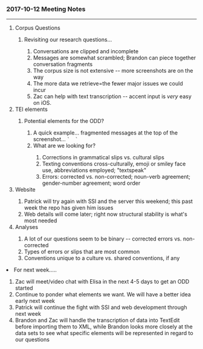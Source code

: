 <h3>2017-10-12 Meeting Notes</h3>
<hr/>

<ol>
   <li>Corpus Questions</li>
     <ol><li>Revisiting our research questions...</li>
     <ol><li>Conversations are clipped and incomplete</li>
     <li>Messages are somewhat scrambled; Brandon can piece together conversation fragments</li>
     <li>The corpus size is not extensive -- more screenshots are on the way</li>
     <li>The more data we retrieve=the fewer major issues we could incur</li>
     <li>Zac can help with text transcription -- accent input is <em>very</em> easy on iOS.</li></ol></ol>
  <li>TEI elements</li>
  <ol><li>Potential elements for the ODD?</li>
  <ol><li>A quick example... fragmented messages at the top of the screenshot... <code>` <phr type="incomplete" subtype="fragmented"> `</code></li>
    <li>What are we looking for?</li>
    <ol><li>Corrections in grammatical slips vs. cultural slips</li>
      <li>Texting conventions cross-culturally, emoji or smiley face use, abbreviations employed; "textspeak"</li>
      <li>Errors: corrected vs. non-corrected; noun-verb agreement; gender-number agreement; word order</li></ol></ol></ol><li>Website</li>
<ol><li>Patrick will try again with SSI and the server this weekend; this past week the repo has given him issues</li>
   <li>Web details will come later; right now structural stability is what's most needed</li></ol>
   <li>Analyses</li>
   <ol><li>A lot of our questions seem to be binary -- corrected errors vs. non-corrected</li>
      <li>Types of errors or slips that are most common</li>
      <li>Conventions unique to a culture vs. shared conventions, if any</li></ol></ol>
   <li>For next week.....</li>
   <ol><li>Zac will meet/video chat with Elisa in the next 4-5 days to get an ODD started</li>
   <li>Continue to ponder what elements we want. We will have a better idea early next week</li>
   <li>Patrick will continue the fight with SSI and web development through next week</li>
   <li>Brandon and Zac will handle the transcription of data into TextEdit before importing them to XML, while Brandon looks more closely at the data sets to see what specific elements will be represented in regard to our questions</li></ol>
   </ol>
